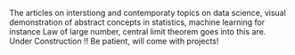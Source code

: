 The articles on interstiong and contemporaty topics on data science, visual demonstration of abstract concepts in statistics, machine learning for instance Law of large number, central 
limit theorem goes into this are. Under Construction !! Be patient, will come with projects!
